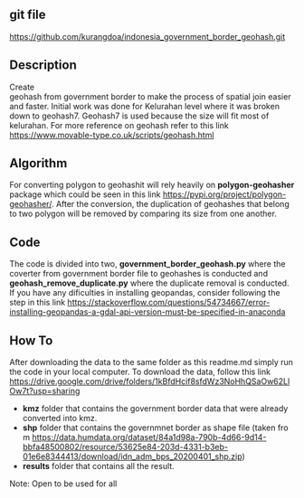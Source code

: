 ## **git file**
https://github.com/kurangdoa/indonesia_government_border_geohash.git

## **Description**
Create geohash from government border to make the process of spatial join easier and faster. Initial work was done for Kelurahan level where it was broken down to geohash7. Geohash7 is used because the size will fit most of kelurahan. For more reference on geohash refer to this link https://www.movable-type.co.uk/scripts/geohash.html

## **Algorithm**
For converting polygon to geohashit will rely heavily on **polygon-geohasher** package which could be seen in this link https://pypi.org/project/polygon-geohasher/. After the conversion, the duplication of geohashes that belong to two polygon will be removed by comparing its size from one another.

## **Code**
The code is divided into two, **government_border_geohash.py** where the coverter from government border file to geohashes is conducted and **geohash_remove_duplicate.py** where the duplicate removal is conducted. If you have any dificulties in installing geopandas, consider following the step in this link https://stackoverflow.com/questions/54734667/error-installing-geopandas-a-gdal-api-version-must-be-specified-in-anaconda

## **How To**
After downloading the data to the same folder as this readme.md simply run the code in your local computer. To download the data, follow this link https://drive.google.com/drive/folders/1kBfdHcif8sfdWz3NoHhQSaOw62LlOw7t?usp=sharing
- **kmz** folder that contains the government border data that were already converted into kmz.
- **shp** folder that contains the governmnet border as shape file (taken from https://data.humdata.org/dataset/84a1d98a-790b-4d66-9d14-bbfa48500802/resource/53625e84-203d-4331-b3eb-01e6e8344413/download/idn_adm_bps_20200401_shp.zip)
- **results** folder that contains all the result. 

Note: Open to be used for all